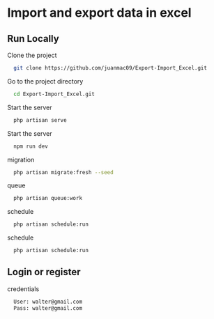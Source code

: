 # Import and export data in excel



## Run Locally

Clone the project

```bash
  git clone https://github.com/juanmac09/Export-Import_Excel.git
```

Go to the project directory

```bash
  cd Export-Import_Excel.git
```

Start the server

```bash
  php artisan serve
```

Start the server

```bash
  npm run dev
```

migration

```bash
  php artisan migrate:fresh --seed
```

queue

```bash
  php artisan queue:work
```

schedule

```bash
  php artisan schedule:run
```

schedule

```bash
  php artisan schedule:run
```
## Login or register

credentials

```bash
  User: walter@gmail.com
  Pass: walter@gmail.com
```
